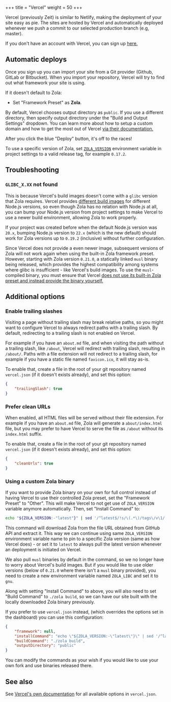 +++
title = "Vercel"
weight = 50
+++

Vercel (previously Zeit) is similar to Netlify, making the deployment of your site easy as pie. The sites are hosted by Vercel and automatically deployed whenever we push a commit to our selected production branch (e.g, master).

If you don't have an account with Vercel, you can sign up [here.](https://vercel.com/signup)

## Automatic deploys

Once you sign up you can import your site from a Git provider (Github, GitLab or Bitbucket). When you import your repository, Vercel will try to find out what framework your site is using.

If it doesn't default to Zola:

- Set "Framework Preset" as **Zola**.

By default, Vercel chooses output directory as `public`. If you use a different directory, then specify output directory under the "Build and Output Settings" dropdown. You can learn more about how to setup a custom domain and how to get the most out of Vercel [via their documentation.](https://vercel.com/docs)

After you click the blue "Deploy" button, it's off to the races!

To use a specific version of Zola, set [`ZOLA_VERSION`](https://vercel.com/docs/deployments/environments#specifying-framework-versions) environment variable in project settings to a valid release tag, for example `0.17.2`.

## Troubleshooting

### `GLIBC_X.XX` not found

This is because Vercel's build images doesn't come with a `glibc` version that Zola requires. Vercel provides [different build images](https://vercel.com/docs/builds/build-image) for different Node.js versions, so even though Zola has no relation with Node.js at all, you can bump your Node.js version from project settings to make Vercel to use a newer build environment, allowing Zola to work properly.

If your project was created before when the default Node.js version was `20.x`, bumping Node.js version to `22.x` (which is the new default) should work for Zola versions up to `0.19.2` (inclusive) without further configuration.

Since Vercel does not provide a even newer image, subsequent versions of Zola will not work again when using the built-in Zola framework preset. However, starting with Zola version `0.21.0`, a statically linked `musl` binary being released, which provides the highest compatibility among systems where glibc is insufficient - like Vercel's build images. To use the `musl`-compiled binary, you must ensure that Vercel [does not use its built-in Zola preset and instead provide the binary yourself.](#using-a-custom-zola-binary)

## Additional options

### Enable trailing slashes

Visiting a page without trailing slash may break relative paths, so you might want to configure Vercel to always redirect paths with a trailing slash. By default, redirecting to a trailing slash is not enabled on Vercel.

For example if you have an `about.md` file, and when visiting the path without a trailing slash, like `/about`, Vercel will redirect with trailing slash, resulting in `/about/`. Paths with a file extension will not redirect to a trailing slash, for example if you have a static file named `favicon.ico`, it will stay as-is.

To enable that, create a file in the root of your git repository named `vercel.json` (if it doesn't exists already), and set this option:

```json
{
    "trailingSlash": true
}
```

### Prefer clean URLs

When enabled, all HTML files will be served without their file extension. For example if you have an `about.md` file, Zola will generate a `about/index.html` file, but you may prefer to have Vercel to serve the file as `/about` without its `index.html` suffix.

To enable that, create a file in the root of your git repository named `vercel.json` (if it doesn't exists already), and set this option:

```json
{
    "cleanUrls": true
}
```

### Using a custom Zola binary

If you want to provide Zola binary on your own for full control instead of having Vercel to use their controlled Zola preset, set the "Framework Preset" to "Other". This will make Vercel to not get use of `ZOLA_VERSION` variable anymore automatically. Then, set "Install Command" to:

```bash
echo "${ZOLA_VERSION:-"latest"}" | sed '/^latest$/!s/\(.*\)/tags\/v\1/' | xargs -I% curl -fsSL "https://api.github.com/repos/getzola/zola/releases/%" | grep -oP "\"browser_download_url\": ?\"\\K(.+linux-${ZOLA_LIBC:-"musl"}\\.tar\\.gz)" | xargs curl -fsSL | tar -xz
```

This command will download Zola from the file URL obtained from GitHub API and extract it. This way we can continue using same `ZOLA_VERSION` environment variable name to pin to a specific Zola version (same as how Vercel does) - or set it to `latest` to always pull the latest version whenever an deployment is initiated on Vercel.

We also pull `musl` binaries by default in the command, so we no longer have to worry about Vercel's build images. But if you would like to use older versions (below of `0.21.0` where there isn't a `musl` binary provided), you need to create a new environment variable named `ZOLA_LIBC` and set it to `gnu`.

Along with setting "Install Command" to above, you will also need to set "Build Command" to `./zola build`, so we can have our site built with the locally downloaded Zola binary previously.

If you prefer to use `vercel.json` instead, (which overrides the options set in the dashboard) you can use this configuration:

```json
{
    "framework": null,
    "installCommand": "echo \"${ZOLA_VERSION:-\"latest\"}\" | sed '/^latest$/!s/\\(.*\\)/tags\\/v\\1/' | xargs -I% curl -fsSL \"https://api.github.com/repos/getzola/zola/releases/%\" | grep -oP \"\\\"browser_download_url\\\": ?\\\"\\K(.+linux-${ZOLA_LIBC:-\"musl\"}\\\\.tar\\\\.gz)\" | xargs curl -fsSL | tar -xz",
    "buildCommand": "./zola build",
    "outputDirectory": "public"
}
```

You can modify the commands as your wish if you would like to use your own fork and use binaries released there.

## See also

See [Vercel's own documentation](https://vercel.com/docs/projects/project-configuration) for all available options in `vercel.json`.
